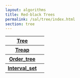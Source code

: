 ```yaml
---
layout: algorithms
title: Red-black Trees
permalink: /sal/tree/index.html
section: tree
---
```

<table class="pretty">
<tr><th><a class="doc-list-name" href="Tree">Tree</a></th><th></th></tr>
<tr><th><a class="doc-list-name" href="Treap">Treap</a></th><th></th></tr>
<tr><th><a class="doc-list-name" href="Order_tree">Order_tree</a></th><th></th></tr>
<tr><th><a class="doc-list-name" href="Interval_set">Interval_set</a></th><th></th></tr>
</table></div>